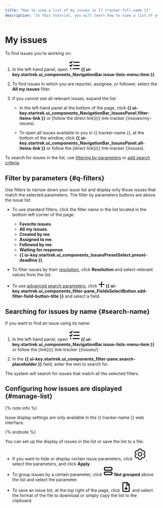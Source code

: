 ```yaml
---
title: "How to view a list of my issues in {{ tracker-full-name }}"
description: "In this tutorial, you will learn how to view a list of your issues."
---
```


# My issues

To find issues you're working on:

1. In the left-hand panel, open ![](../../_assets/tracker/svg/tasks.svg) **{{ ui-key.startrek.ui_components_NavigationBar.issue-lists-menu-item }}**.

1. To find issues in which you are reporter, assignee, or follower, select the **All my issues** filter.

1. If you cannot see all relevant issues, expand the list:

   * In the left-hand panel at the bottom of the page, click **{{ ui-key.startrek.ui_components_NavigationBar_IssuesPanel.filter-items-link }}** or [follow the direct link]({{ link-tracker }}issues/my-issues).

   * To open all issues available to you in {{ tracker-name }}, at the bottom of the window, click **{{ ui-key.startrek.ui_components_NavigationBar_IssuesPanel.all-items-link }}** or follow the [direct link]({{ link-tracker }}issues).

To search for issues in the list, use [filtering by parameters](#q-filters) or [add search criteria](default-filters.md#add-condition).

## Filter by parameters {#q-filters}

Use filters to narrow down your issue list and display only those issues that match the selected parameters. The filter by parameters buttons are above the issue list:

* To use standard filters, click the filter name in the list located in the bottom-left corner of the page:
   * **Favorite issues**.
   * **All my issues**.
   * **Created by me**.
   * **Assigned to me**.
   * **Followed by me**.
   * **Waiting for response**.
   * **{{ ui-key.startrek.ui_components_IssuesPresetSelect.preset-deadline }}**.

* To filter issues by their [resolution](../manager/create-resolution.md), click **Resolution** and select relevant values from the list.

* To use [advanced search parameters](./default-filters.md#add-condition), click ![](../../_assets/tracker/svg/add-filter.svg) **{{ ui-key.startrek.ui_components_filter-pane_FieldsSelectButton.add-filter-field-button-title }}** and select a field.

## Searching for issues by name {#search-name}

If you want to find an issue using its name:

1. In the left-hand panel, open ![](../../_assets/tracker/svg/tasks.svg) **{{ ui-key.startrek.ui_components_NavigationBar.issue-lists-menu-item }}** or follow the [link]({{ link-tracker }}issues/).

1. In the **{{ ui-key.startrek.ui_components_filter-pane.search-placeholder }}** field, enter the text to search for.

The system will search for issues that match all the selected filters.

## Configuring how issues are displayed {#manage-list}

{% note info %}

Issue display settings are only available in the {{ tracker-name }} web interface.

{% endnote %}

You can set up the display of issues in the list or save the list to a file:

* If you want to hide or display certain issue parameters, click ![](../../_assets/tracker/svg/settings.svg), select the parameters, and click **Apply**.
* To group issues by a certain parameter, click ![](../../_assets/tracker/svg/group.svg) **Not grouped** above the list and select the parameter.
* To save an issue list, at the top right of the page, click ![](../../_assets/tracker/svg/export.svg) and select the format of the file to download or simply copy the list to the clipboard.

